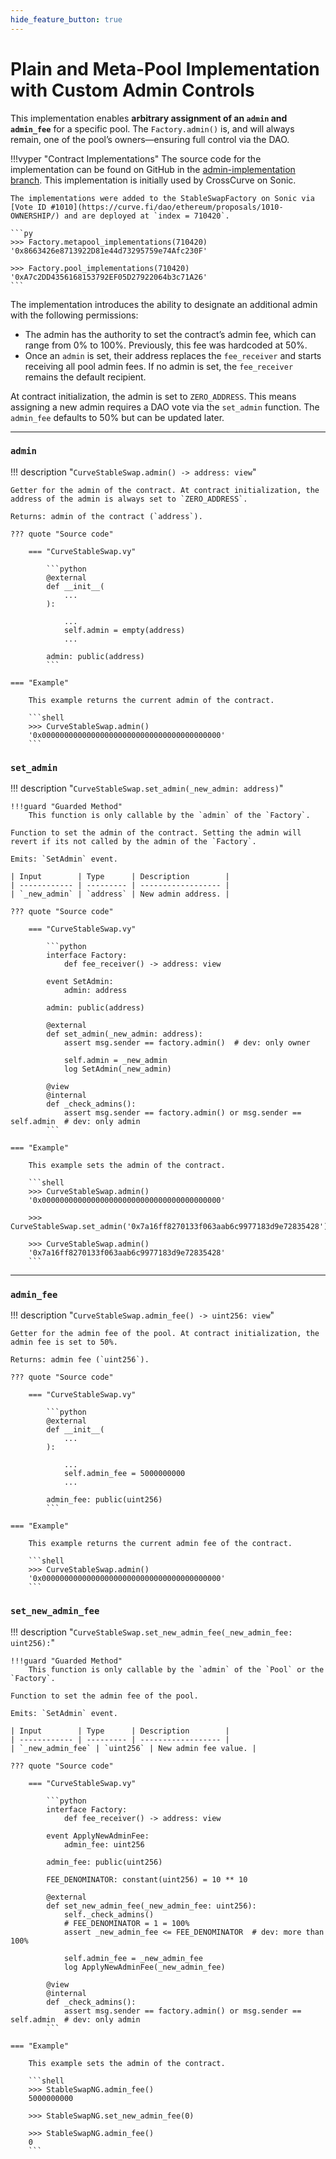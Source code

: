 ```yaml
---
hide_feature_button: true
---
```


<h1>Plain and Meta-Pool Implementation with Custom Admin Controls</h1>

This implementation enables **arbitrary assignment of an `admin` and `admin_fee`** for a specific pool. The `Factory.admin()` is, and will always remain, one of the pool’s owners—ensuring full control via the DAO.

!!!vyper "Contract Implementations"
    The source code for the implementation can be found on GitHub in the [admin-implementation branch](https://github.com/curvefi/stableswap-ng/tree/admin-implementation). This implementation is initially used by CrossCurve on Sonic.

    The implementations were added to the StableSwapFactory on Sonic via [Vote ID #1010](https://curve.fi/dao/ethereum/proposals/1010-OWNERSHIP/) and are deployed at `index = 710420`.

    ```py
    >>> Factory.metapool_implementations(710420)
    '0x8663426e8713922D81e44d73295759e74Afc230F'

    >>> Factory.pool_implementations(710420)
    '0xA7c2DD4356168153792EF05D27922064b3c71A26'
    ```


The implementation introduces the ability to designate an additional admin with the following permissions:

- The admin has the authority to set the contract’s admin fee, which can range from 0% to 100%. Previously, this fee was hardcoded at 50%.
- Once an `admin` is set, their address replaces the `fee_receiver` and starts receiving all pool admin fees. If no admin is set, the `fee_receiver` remains the default recipient.

At contract initialization, the admin is set to `ZERO_ADDRESS`. This means assigning a new admin requires a DAO vote via the `set_admin` function. The `admin_fee` defaults to 50% but can be updated later.

---

### `admin`
!!! description "`CurveStableSwap.admin() -> address: view`"

    Getter for the admin of the contract. At contract initialization, the address of the admin is always set to `ZERO_ADDRESS`.

    Returns: admin of the contract (`address`).

    ??? quote "Source code"

        === "CurveStableSwap.vy"

            ```python
            @external
            def __init__(
                ...
            ):

                ...
                self.admin = empty(address)
                ...

            admin: public(address)
            ```

    === "Example"

        This example returns the current admin of the contract.

        ```shell
        >>> CurveStableSwap.admin()
        '0x0000000000000000000000000000000000000000'
        ```


### `set_admin`
!!! description "`CurveStableSwap.set_admin(_new_admin: address)`"

    !!!guard "Guarded Method"
        This function is only callable by the `admin` of the `Factory`.

    Function to set the admin of the contract. Setting the admin will revert if its not called by the admin of the `Factory`.

    Emits: `SetAdmin` event.

    | Input        | Type      | Description        |
    | ------------ | --------- | ------------------ |
    | `_new_admin` | `address` | New admin address. |

    ??? quote "Source code"

        === "CurveStableSwap.vy"

            ```python
            interface Factory:
                def fee_receiver() -> address: view

            event SetAdmin:
                admin: address

            admin: public(address)

            @external
            def set_admin(_new_admin: address):
                assert msg.sender == factory.admin()  # dev: only owner

                self.admin = _new_admin
                log SetAdmin(_new_admin)
            
            @view
            @internal
            def _check_admins():
                assert msg.sender == factory.admin() or msg.sender == self.admin  # dev: only admin
            ```

    === "Example"

        This example sets the admin of the contract.

        ```shell
        >>> CurveStableSwap.admin()
        '0x0000000000000000000000000000000000000000'

        >>> CurveStableSwap.set_admin('0x7a16ff8270133f063aab6c9977183d9e72835428')

        >>> CurveStableSwap.admin()
        '0x7a16ff8270133f063aab6c9977183d9e72835428'
        ```

---

### `admin_fee`
!!! description "`CurveStableSwap.admin_fee() -> uint256: view`"

    Getter for the admin fee of the pool. At contract initialization, the admin fee is set to 50%.

    Returns: admin fee (`uint256`).

    ??? quote "Source code"

        === "CurveStableSwap.vy"

            ```python
            @external
            def __init__(
                ...
            ):

                ...
                self.admin_fee = 5000000000
                ...

            admin_fee: public(uint256)
            ```

    === "Example"

        This example returns the current admin fee of the contract.

        ```shell
        >>> CurveStableSwap.admin()
        '0x0000000000000000000000000000000000000000'
        ```


### `set_new_admin_fee`
!!! description "`CurveStableSwap.set_new_admin_fee(_new_admin_fee: uint256):`"

    !!!guard "Guarded Method"
        This function is only callable by the `admin` of the `Pool` or the `Factory`.

    Function to set the admin fee of the pool. 

    Emits: `SetAdmin` event.

    | Input        | Type      | Description        |
    | ------------ | --------- | ------------------ |
    | `_new_admin_fee` | `uint256` | New admin fee value. |

    ??? quote "Source code"

        === "CurveStableSwap.vy"

            ```python
            interface Factory:
                def fee_receiver() -> address: view

            event ApplyNewAdminFee:
                admin_fee: uint256

            admin_fee: public(uint256)

            FEE_DENOMINATOR: constant(uint256) = 10 ** 10

            @external
            def set_new_admin_fee(_new_admin_fee: uint256):
                self._check_admins()
                # FEE_DENOMINATOR = 1 = 100%
                assert _new_admin_fee <= FEE_DENOMINATOR  # dev: more than 100%

                self.admin_fee = _new_admin_fee
                log ApplyNewAdminFee(_new_admin_fee)

            @view
            @internal
            def _check_admins():
                assert msg.sender == factory.admin() or msg.sender == self.admin  # dev: only admin
            ```

    === "Example"

        This example sets the admin of the contract.

        ```shell
        >>> StableSwapNG.admin_fee()
        5000000000

        >>> StableSwapNG.set_new_admin_fee(0)

        >>> StableSwapNG.admin_fee()
        0
        ```
